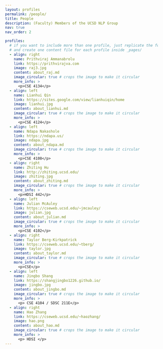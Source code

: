 ```yaml
---
layout: profiles
permalink: /people/
title: People
description: (Faculty) Members of the UCSD NLP Group
nav: true
nav_order: 2

profiles:
  # if you want to include more than one profile, just replicate the following block
  # and create one content file for each profile inside _pages/
  - align: right
    name: Prithviraj Ammanabrolu
    link: https://prithvirajva.com
    image: raj3.jpg
    content: about_raj.md
    image_circular: true # crops the image to make it circular
    more_info: >
      <p>CSE 4134</p>
  - align: left
    name: Lianhui Qin
    link: https://sites.google.com/view/lianhuiqin/home
    image: lianhui.jpg
    content: about_lianhui.md
    image_circular: true # crops the image to make it circular
    more_info: >
      <p>CSE 4124</p>
  - align: left
    name: Ndapa Nakashole
    link: https://ndapa.us/
    image: ndapa.jpg
    content: about_ndapa.md
    image_circular: true # crops the image to make it circular
    more_info: >
      <p>CSE 4108</p>
  - align: right
    name: Zhiting Hu
    link: http://zhiting.ucsd.edu/
    image: zhiting.jpg
    content: about_zhiting.md
    image_circular: true # crops the image to make it circular
    more_info: >
      <p>HDSI 442</p>
  - align: left
    name: Julian McAuley
    link: https://cseweb.ucsd.edu/~jmcauley/
    image: julian.jpg
    content: about_julian.md
    image_circular: true # crops the image to make it circular
    more_info: >
      <p>CSE 4102</p>
  - align: right
    name: Taylor Berg-Kirkpatrick
    link: https://cseweb.ucsd.edu/~tberg/
    image: taylor.jpg
    content: about_taylor.md
    image_circular: true # crops the image to make it circular
    more_info: >
      <p>CSE</p>
  - align: left
    name: Jingbo Shang
    link: https://shangjingbo1226.github.io/
    image: jingbo.jpg
    content: about_jingbo.md
    image_circular: true # crops the image to make it circular
    more_info: >
      <p> CSE 4104 / SDSC 211E</p>
  - align: right
    name: Hao Zhang
    link: https://cseweb.ucsd.edu/~haozhang/
    image: hao.png
    content: about_hao.md
    image_circular: true # crops the image to make it circular
    more_info: >
      <p> HDSI </p>
---
```

